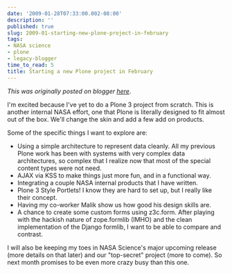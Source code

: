 ```yaml
---
date: '2009-01-28T07:33:00.002-08:00'
description: ''
published: true
slug: 2009-01-starting-new-plone-project-in-february
tags:
- NASA science
- plone
- legacy-blogger
time_to_read: 5
title: Starting a new Plone project in February
---
```


*This was originally posted on blogger [here](https://pydanny.blogspot.com/2009/01/starting-new-plone-project-in-february.html)*.

I'm excited because I've yet to do a Plone 3 project from scratch. This is another internal NASA effort, one that Plone is literally designed to fit almost out of the box. We'll change the skin and add a few add on products.

Some of the specific things I want to explore are:


- Using a simple architecture to represent data cleanly. All my previous Plone work has been with systems with very complex data architectures, so complex that I realize now that most of the special content types were not need.
- AJAX via KSS to make things just more fun, and in a functional way.
- Integrating a couple NASA internal products that I have written.
- Plone 3 Style Portlets! I know they are hard to set up, but I really like their concept.
- Having my co-worker Malik show us how good his design skills are.
- A chance to create some custom forms using z3c.form. After playing with the hackish nature of zope.formlib (IMHO) and the clean implementation of the Django formlib, I want to be able to compare and contrast.

I will also be keeping my toes in NASA Science's major upcoming release (more details on that later) and our "top-secret" project (more to come). So next month promises to be even more crazy busy than this one.